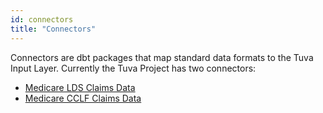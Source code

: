 ```yaml
---
id: connectors
title: "Connectors"
---
```


Connectors are dbt packages that map standard data formats to the Tuva Input Layer.  Currently the Tuva Project has two connectors:

- [Medicare LDS Claims Data](https://github.com/tuva-health/medicare_lds_connector)
- [Medicare CCLF Claims Data](https://github.com/tuva-health/medicare_cclf_connector)